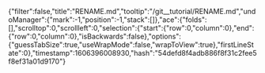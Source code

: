 {"filter":false,"title":"RENAME.md","tooltip":"/git__tutorial/RENAME.md","undoManager":{"mark":-1,"position":-1,"stack":[]},"ace":{"folds":[],"scrolltop":0,"scrollleft":0,"selection":{"start":{"row":0,"column":0},"end":{"row":0,"column":0},"isBackwards":false},"options":{"guessTabSize":true,"useWrapMode":false,"wrapToView":true},"firstLineState":0},"timestamp":1606396008930,"hash":"54defd8f4adb886f8f31c2fee5f8ef31a01d9170"}